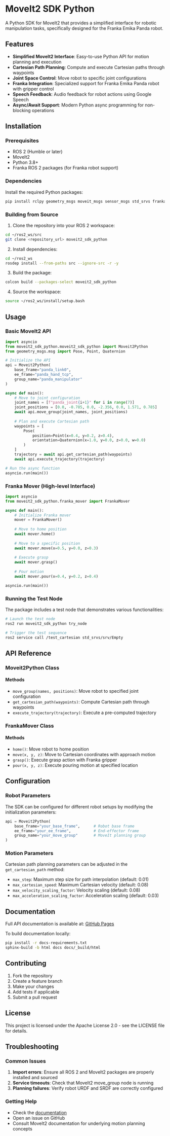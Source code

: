 # MoveIt2 SDK Python

A Python SDK for MoveIt2 that provides a simplified interface for robotic manipulation tasks, specifically designed for the Franka Emika Panda robot.

## Features

- **Simplified MoveIt2 Interface**: Easy-to-use Python API for motion planning and execution
- **Cartesian Path Planning**: Compute and execute Cartesian paths through waypoints
- **Joint Space Control**: Move robot to specific joint configurations
- **Franka Integration**: Specialized support for Franka Emika Panda robot with gripper control
- **Speech Feedback**: Audio feedback for robot actions using Google Speech
- **Async/Await Support**: Modern Python async programming for non-blocking operations

## Installation

### Prerequisites

- ROS 2 (Humble or later)
- MoveIt2
- Python 3.8+
- Franka ROS 2 packages (for Franka robot support)

### Dependencies

Install the required Python packages:

```bash
pip install rclpy geometry_msgs moveit_msgs sensor_msgs std_srvs franka_msgs google_speech
```

### Building from Source

1. Clone the repository into your ROS 2 workspace:
```bash
cd ~/ros2_ws/src
git clone <repository_url> moveit2_sdk_python
```

2. Install dependencies:
```bash
cd ~/ros2_ws
rosdep install --from-paths src --ignore-src -r -y
```

3. Build the package:
```bash
colcon build --packages-select moveit2_sdk_python
```

4. Source the workspace:
```bash
source ~/ros2_ws/install/setup.bash
```

## Usage

### Basic MoveIt2 API

```python
import asyncio
from moveit2_sdk_python.moveit2_sdk_python import Moveit2Python
from geometry_msgs.msg import Pose, Point, Quaternion

# Initialize the API
api = Moveit2Python(
    base_frame="panda_link0",
    ee_frame="panda_hand_tcp", 
    group_name="panda_manipulator"
)

async def main():
    # Move to joint configuration
    joint_names = [f"panda_joint{i+1}" for i in range(7)]
    joint_positions = [0.0, -0.785, 0.0, -2.356, 0.0, 1.571, 0.785]
    await api.move_group(joint_names, joint_positions)
    
    # Plan and execute Cartesian path
    waypoints = [
        Pose(
            position=Point(x=0.4, y=0.2, z=0.4),
            orientation=Quaternion(x=1.0, y=0.0, z=0.0, w=0.0)
        )
    ]
    trajectory = await api.get_cartesian_path(waypoints)
    await api.execute_trajectory(trajectory)

# Run the async function
asyncio.run(main())
```

### Franka Mover (High-level Interface)

```python
import asyncio
from moveit2_sdk_python.franka_mover import FrankaMover

async def main():
    # Initialize Franka mover
    mover = FrankaMover()
    
    # Move to home position
    await mover.home()
    
    # Move to a specific position
    await mover.move(x=0.5, y=0.0, z=0.3)
    
    # Execute grasp
    await mover.grasp()
    
    # Pour motion
    await mover.pour(x=0.4, y=0.2, z=0.4)

asyncio.run(main())
```

### Running the Test Node

The package includes a test node that demonstrates various functionalities:

```bash
# Launch the test node
ros2 run moveit2_sdk_python try_node

# Trigger the test sequence
ros2 service call /test_cartesian std_srvs/srv/Empty
```

## API Reference

### Moveit2Python Class

#### Methods

- `move_group(names, positions)`: Move robot to specified joint configuration
- `get_cartesian_path(waypoints)`: Compute Cartesian path through waypoints  
- `execute_trajectory(trajectory)`: Execute a pre-computed trajectory

### FrankaMover Class

#### Methods

- `home()`: Move robot to home position
- `move(x, y, z)`: Move to Cartesian coordinates with approach motion
- `grasp()`: Execute grasp action with Franka gripper
- `pour(x, y, z)`: Execute pouring motion at specified location

## Configuration

### Robot Parameters

The SDK can be configured for different robot setups by modifying the initialization parameters:

```python
api = Moveit2Python(
    base_frame="your_base_frame",      # Robot base frame
    ee_frame="your_ee_frame",          # End-effector frame  
    group_name="your_move_group"       # MoveIt planning group
)
```

### Motion Parameters

Cartesian path planning parameters can be adjusted in the `get_cartesian_path` method:

- `max_step`: Maximum step size for path interpolation (default: 0.01)
- `max_cartesian_speed`: Maximum Cartesian velocity (default: 0.08)
- `max_velocity_scaling_factor`: Velocity scaling (default: 0.08)
- `max_acceleration_scaling_factor`: Acceleration scaling (default: 0.03)

## Documentation

Full API documentation is available at: [GitHub Pages](https://your-username.github.io/moveit2_sdk_python)

To build documentation locally:

```bash
pip install -r docs-requirements.txt
sphinx-build -b html docs docs/_build/html
```

## Contributing

1. Fork the repository
2. Create a feature branch
3. Make your changes
4. Add tests if applicable
5. Submit a pull request

## License

This project is licensed under the Apache License 2.0 - see the LICENSE file for details.

## Troubleshooting

### Common Issues

1. **Import errors**: Ensure all ROS 2 and MoveIt2 packages are properly installed and sourced
2. **Service timeouts**: Check that MoveIt2 move_group node is running
3. **Planning failures**: Verify robot URDF and SRDF are correctly configured

### Getting Help

- Check the [documentation](https://your-username.github.io/moveit2_sdk_python)
- Open an issue on GitHub
- Consult MoveIt2 documentation for underlying motion planning concepts
